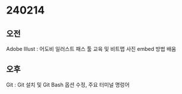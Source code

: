 # 240214 #
## 오전 ##
Adobe Illust : 어도비 일러스트 패스 툴 교육 및 비트맵 사진 embed 방법 배움
## 오후 ##
Git : Git 설치 및 Git Bash 옵션 수정, 주요 터미널 명렁어
